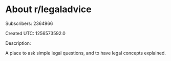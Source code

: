 # About r/legaladvice

Subscribers: 2364966

Created UTC: 1256573592.0

Description:

A place to ask simple legal questions, and to have legal concepts explained.
